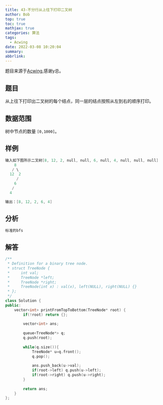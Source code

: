 ```yaml
---
title: 43-不分行从上往下打印二叉树
author: Bob
top: true
toc: true
mathjax: true
categories: 算法
tags:
  - Acwing
date: 2022-03-08 10:20:04
summary:
abbrlink:
---
```

题目来源于[Acwing](https://www.acwing.com/),感谢y总。

## 题目
从上往下打印出二叉树的每个结点，同一层的结点按照从左到右的顺序打印。

## 数据范围
树中节点的数量 `[0,1000]`。

## 样例
```c++
输入如下图所示二叉树[8, 12, 2, null, null, 6, null, 4, null, null, null]
    8
   / \
  12  2
     /
    6
   /
  4

输出：[8, 12, 2, 6, 4]
```

## 分析
```c++
标准的bfs
```

## 解答
```c++
/**
 * Definition for a binary tree node.
 * struct TreeNode {
 *     int val;
 *     TreeNode *left;
 *     TreeNode *right;
 *     TreeNode(int x) : val(x), left(NULL), right(NULL) {}
 * };
 */
class Solution {
public:
    vector<int> printFromTopToBottom(TreeNode* root) {
        if(!root) return {};
        
        vector<int> ans;
        
        queue<TreeNode*> q;
        q.push(root);
        
        while(q.size()){
            TreeNode* u=q.front();
            q.pop();
            
            ans.push_back(u->val);
            if(root->left) q.push(u->left);
            if(root->right) q.push(u->right);
        }
        
        return ans;
    }
};
```